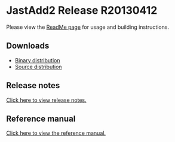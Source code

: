 JastAdd2 Release R20130412
==========================

Please view the [ReadMe page][1] for usage and building instructions.

Downloads
---------

* [Binary distribution][2]
* [Source distribution][3]

Release notes
-------------

[Click here to view release notes.][4]

Reference manual
----------------

[Click here to view the reference manual.][5]


[1]: readme.php
[2]: jastadd2-bin.zip
[3]: jastadd2-src.zip
[4]: release-notes.php
[5]: reference-manual.php
